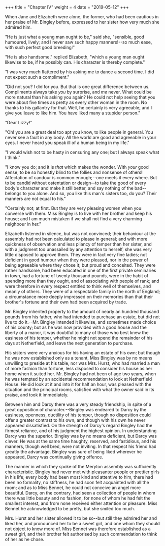 +++
title = "Chapter IV"
weight = 4
date = "2019-05-12"
+++

When Jane and Elizabeth were alone, the former, who had been cautious in
her praise of Mr. Bingley before, expressed to her sister how very much
she admired him.

"He is just what a young man ought to be," said she, "sensible, good
humoured, lively; and I never saw such happy manners!--so much ease,
with such perfect good breeding!"

"He is also handsome," replied Elizabeth, "which a young man ought
likewise to be, if he possibly can. His character is thereby complete."

"I was very much flattered by his asking me to dance a second time. I
did not expect such a compliment."

"Did not you? _I_ did for you. But that is one great difference between
us. Compliments always take _you_ by surprise, and _me_ never. What
could be more natural than his asking you again? He could not help
seeing that you were about five times as pretty as every other woman in
the room. No thanks to his gallantry for that. Well, he certainly is
very agreeable, and I give you leave to like him. You have liked many a
stupider person."

"Dear Lizzy!"

"Oh! you are a great deal too apt you know, to like people in general.
You never see a fault in any body. All the world are good and agreeable
in your eyes. I never heard you speak ill of a human being in my life."

"I would wish not to be hasty in censuring any one; but I always speak
what I think."

"I know you do; and it is _that_ which makes the wonder. With _your_
good sense, to be so honestly blind to the follies and nonsense of
others! Affectation of candour is common enough;--one meets it every
where. But to be candid without ostentation or design--to take the good
of every body's character and make it still better, and say nothing of
the bad--belongs to you alone. And so, you like this man's sisters too,
do you? Their manners are not equal to his."

"Certainly not; at first. But they are very pleasing women when you
converse with them. Miss Bingley is to live with her brother and keep
his house; and I am much mistaken if we shall not find a very charming
neighbour in her."

Elizabeth listened in silence, but was not convinced; their behaviour at
the assembly had not been calculated to please in general; and with more
quickness of observation and less pliancy of temper than her sister, and
with a judgment too unassailed by any attention to herself, she was very
little disposed to approve them. They were in fact very fine ladies; not
deficient in good humour when they were pleased, nor in the power of
being agreeable where they chose it; but proud and conceited. They were
rather handsome, had been educated in one of the first private
seminaries in town, had a fortune of twenty thousand pounds, were in the
habit of spending more than they ought, and of associating with people
of rank; and were therefore in every respect entitled to think well of
themselves, and meanly of others. They were of a respectable family in
the north of England; a circumstance more deeply impressed on their
memories than that their brother's fortune and their own had been
acquired by trade.

Mr. Bingley inherited property to the amount of nearly an hundred
thousand pounds from his father, who had intended to purchase an estate,
but did not live to do it.--Mr. Bingley intended it likewise, and
sometimes made choice of his county; but as he was now provided with a
good house and the liberty of a manor, it was doubtful to many of those
who best knew the easiness of his temper, whether he might not spend the
remainder of his days at Netherfield, and leave the next generation to
purchase.

His sisters were very anxious for his having an estate of his own; but
though he was now established only as a tenant, Miss Bingley was by no
means unwilling to preside at his table, nor was Mrs. Hurst, who had
married a man of more fashion than fortune, less disposed to consider
his house as her home when it suited her. Mr. Bingley had not been of
age two years, when he was tempted by an accidental recommendation to
look at Netherfield House. He did look at it and into it for half an
hour, was pleased with the situation and the principal rooms, satisfied
with what the owner said in its praise, and took it immediately.

Between him and Darcy there was a very steady friendship, in spite of a
great opposition of character.--Bingley was endeared to Darcy by the
easiness, openness, ductility of his temper, though no disposition could
offer a greater contrast to his own, and though with his own he never
appeared dissatisfied. On the strength of Darcy's regard Bingley had the
firmest reliance, and of his judgment the highest opinion. In
understanding Darcy was the superior. Bingley was by no means deficient,
but Darcy was clever. He was at the same time haughty, reserved, and
fastidious, and his manners, though well bred, were not inviting. In
that respect his friend had greatly the advantage. Bingley was sure of
being liked wherever he appeared, Darcy was continually giving offence.

The manner in which they spoke of the Meryton assembly was sufficiently
characteristic. Bingley had never met with pleasanter people or prettier
girls in his life; every body had been most kind and attentive to him,
there had been no formality, no stiffness, he had soon felt acquainted
with all the room; and as to Miss Bennet, he could not conceive an angel
more beautiful. Darcy, on the contrary, had seen a collection of people
in whom there was little beauty and no fashion, for none of whom he had
felt the smallest interest, and from none received either attention or
pleasure. Miss Bennet he acknowledged to be pretty, but she smiled too
much.

Mrs. Hurst and her sister allowed it to be so--but still they admired
her and liked her, and pronounced her to be a sweet girl, and one whom
they should not object to know more of. Miss Bennet was therefore
established as a sweet girl, and their brother felt authorised by such
commendation to think of her as he chose.
